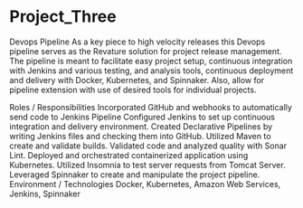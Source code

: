 # Project_Three

Devops Pipeline
As a key piece to high velocity releases this Devops pipeline serves as the Revature solution for project release management. The pipeline is meant to facilitate easy project setup, continuous integration with Jenkins and various testing, and analysis tools, continuous deployment and delivery with Docker, Kubernetes, and Spinnaker. Also, allow for pipeline extension with use of desired tools for individual projects.

Roles / Responsibilities
Incorporated GitHub and webhooks to automatically send code to Jenkins Pipeline
Configured Jenkins to set up continuous integration and delivery environment.
Created Declarative Pipelines by writing Jenkins files and checking them into GitHub.
Utilized Maven to create and validate builds.
Validated code and analyzed quality with Sonar Lint.
Deployed and orchestrated containerized application using Kubernetes.
Utilized Insomnia to test server requests from Tomcat Server. 
Leveraged Spinnaker to create and manipulate the project pipeline.
Environment / Technologies
Docker, Kubernetes, Amazon Web Services, Jenkins, Spinnaker
